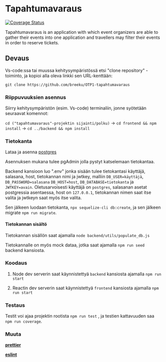 # Tapahtumavaraus

[![Coverage Status](https://coveralls.io/repos/github/breeku/OTP1-tapahtumavaraus/badge.svg?branch=master)](https://coveralls.io/github/breeku/OTP1-tapahtumavaraus?branch=master)

Tapahtumavaraus is an application with which event organizers are able to gather
their events into one application and travellers may filter their events in
order to reserve tickets.

## Devaus

Vs-code:ssa tai muussa kehitysympäristössä etsi "clone repository" -toiminto, ja kopioi alla oleva linkki sen URL-kenttään:

`git clone https://github.com/breeku/OTP1-tapahtumavaraus`

### Riippuvuuksien asennus

Siirry kehitysympäristön (esim. Vs-code) terminaliin, jonne syötetään seuraavat komennot:

`cd ("tapahtumavaraus"-projektin sijainti/polku)` -> `cd frontend && npm install` -> `cd ../backend && npm install`

### Tietokanta

Lataa ja asenna [postgres](https://www.postgresql.org/download/)

Asennuksen mukana tulee pgAdmin jolla pystyt katselemaan tietokantaa.

Backend kansioon luo ".env" jonka sisään tulee tietokantasi käyttäjä, salasana, host, tietokannan nimi ja jwtkey, malliin `DB_USER=käyttäjä`, `DB_PASSWORD=salasana` `DB_HOST=host`, `DB_DATABASE=tietokanta` ja `JWTKEY=avain`. Oletusarvoisesti käyttäjä on `postgres`, salasanan asetat postgressia asentaessa, host on `127.0.0.1`, tietokannan nimen saat itse valita ja jwtkeyn saat myös itse valita.

Sen jälkeen luodaan tietokanta, `npx sequelize-cli db:create`, ja sen jälkeen migrate `npm run migrate`.

#### Tietokannan sisältö

Tietokannan sisällön saat ajamalla `node backend/utils/populate_db.js`

Tietokannalle on myös mock dataa, jotka saat ajamalla `npm run seed` backend kansiosta.

### Koodaus

1. Node dev serverin saat käynnistettyä `backend` kansiosta ajamalla `npm run start`

2. Reactin dev serverin saat käynnistettyä `frontend` kansiosta ajamalla `npm run start`

### Testaus

Testit voi ajaa projektin rootista `npm run test` , ja testien kattavuuden saa `npm run coverage`.

### Muuta

**[prettier](https://prettier.io/)**

**[eslint](https://www.jetbrains.com/help/webstorm/eslint.html)**
